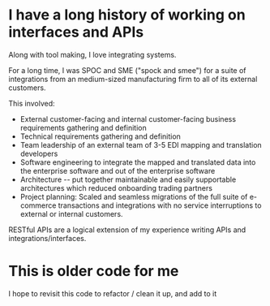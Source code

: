 # I have a long history of working on interfaces and APIs

Along with tool making, I love integrating systems.

For a long time, I was SPOC and SME ("spock and smee") for a suite of integrations from an medium-sized manufacturing firm 
to all of its external customers.

This involved:
* External customer-facing and internal customer-facing business requirements gathering and definition
* Technical requirements gathering and definition
* Team leadership of an external team of 3-5 EDI mapping and translation developers
* Software engineering to integrate the mapped and translated data into the enterprise software and out of the enterprise software
* Architecture -- put together maintainable and easily supportable architectures which reduced onboarding trading partners
* Project planning: Scaled and seamless migrations of the full suite of e-commerce transactions and integrations with no
service interruptions to external or internal customers.

RESTful APIs are a logical extension of my experience writing APIs and integrations/interfaces.

# This is older code for me

I hope to revisit this code to refactor / clean it up, and add to it
